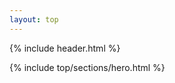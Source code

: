 ```yaml
---
layout: top
---
```

<div class="bg-white bg-[url(/img/2025/top/header-background.png)] bg-size-contain bg-no-repeat bg-top bg-center rounded-2xl min-h-full flex-grow flex flex-col">
  {% include header.html %}

  {% include top/sections/hero.html %}
</div>
